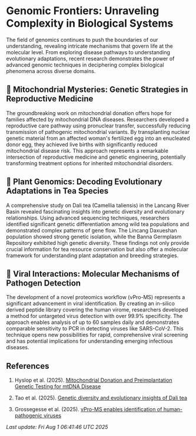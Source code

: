 # Genomic Frontiers: Unraveling Complexity in Biological Systems

The field of genomics continues to push the boundaries of our understanding, revealing intricate mechanisms that govern life at the molecular level. From exploring disease pathways to understanding evolutionary adaptations, recent research demonstrates the power of advanced genomic techniques in deciphering complex biological phenomena across diverse domains.

## 🧬 Mitochondrial Mysteries: Genetic Strategies in Reproductive Medicine

The groundbreaking work on mitochondrial donation offers hope for families affected by mitochondrial DNA diseases. Researchers developed a reproductive care pathway using pronuclear transfer, successfully reducing transmission of pathogenic mitochondrial variants. By transplanting nuclear genetic material from an affected woman's fertilized egg into an enucleated donor egg, they achieved live births with significantly reduced mitochondrial disease risk. This approach represents a remarkable intersection of reproductive medicine and genetic engineering, potentially transforming treatment options for inherited mitochondrial disorders.

## 🌿 Plant Genomics: Decoding Evolutionary Adaptations in Tea Species

A comprehensive study on Dali tea (Camellia taliensis) in the Lancang River Basin revealed fascinating insights into genetic diversity and evolutionary relationships. Using advanced sequencing techniques, researchers identified significant genetic differentiation among wild tea populations and demonstrated complex patterns of gene flow. The Lincang Daxueshan population showed strong genetic isolation, while the Banna Germplasm Repository exhibited high genetic diversity. These findings not only provide crucial information for tea resource conservation but also offer a molecular framework for understanding plant adaptation and breeding strategies.

## 🦠 Viral Interactions: Molecular Mechanisms of Pathogen Detection

The development of a novel proteomics workflow (vPro-MS) represents a significant advancement in viral identification. By creating an in-silico derived peptide library covering the human virome, researchers developed a method for untargeted virus detection with over 99.9% specificity. The approach enables analysis of up to 60 samples daily and demonstrates comparable sensitivity to PCR in detecting viruses like SARS-CoV-2. This technique opens new possibilities for rapid, comprehensive viral screening and has potential implications for understanding emerging infectious diseases.

## References

1. Hyslop et al. (2025). [Mitochondrial Donation and Preimplantation Genetic Testing for mtDNA Disease](https://pubmed.ncbi.nlm.nih.gov/40673696/)

2. Tao et al. (2025). [Genetic diversity and evolutionary insights of Dali tea](https://pubmed.ncbi.nlm.nih.gov/40743217/)

3. Grossegesse et al. (2025). [vPro-MS enables identification of human-pathogenic viruses](https://pubmed.ncbi.nlm.nih.gov/40744923/)

*Last update: Fri Aug  1 06:41:46 UTC 2025*
